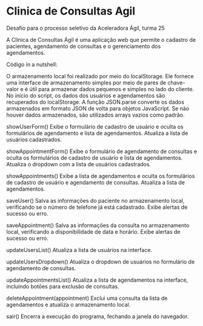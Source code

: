 # Clinica de Consultas Agil
 Desafio para o processo seletivo da Aceleradora Ágil, turma 25

A Clínica de Consultas Ágil é uma aplicação web que permite o cadastro de pacientes, agendamento de consultas e o gerenciamento dos agendamentos. 

Código in a nutshell:

O armazenamento local foi realizado por meio do  localStorage. Ele fornece uma interface de armazenamento simples por meio de pares de chave-valor e é útil para armazenar dados pequenos e simples no lado do cliente. 
No início do script, os dados dos usuários e agendamentos são recuperados do localStorage. A função JSON.parse converte os dados armazenados em formato JSON de volta para objetos JavaScript. Se não houver dados armazenados, são utilizados arrays vazios como padrão.

showUserForm()
Exibe o formulário de cadastro de usuário e oculta os formulários de agendamento e lista de agendamentos. Atualiza a lista de usuários cadastrados.

showAppointmentForm()
Exibe o formulário de agendamento de consultas e oculta os formulários de cadastro de usuário e lista de agendamentos. Atualiza o dropdown com a lista de usuários cadastrados.

showAppointments()
Exibe a lista de agendamentos e oculta os formulários de cadastro de usuário e agendamento de consultas. Atualiza a lista de agendamentos.

saveUser()
Salva as informações do paciente no armazenamento local, verificando se o número de telefone já está cadastrado. Exibe alertas de sucesso ou erro.

saveAppointment()
Salva as informações da consulta no armazenamento local, verificando a disponibilidade de data e horário. Exibe alertas de sucesso ou erro.

updateUsersList()
Atualiza a lista de usuários na interface.

updateUsersDropdown()
Atualiza o dropdown de usuários no formulário de agendamento de consultas.

updateAppointmentsList()
Atualiza a lista de agendamentos na interface, incluindo botões para exclusão de consultas.

deleteAppointment(appointment)
Exclui uma consulta da lista de agendamentos e atualiza o armazenamento local.

sair()
Encerra a execução do programa, fechando a janela do navegador.

